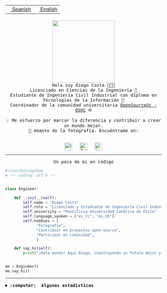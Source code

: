 <table border="0"  align="right">
 <tr><td><a href="README.md"><img src="https://upload.wikimedia.org/wikipedia/commons/thumb/8/89/Bandera_de_Espa%C3%B1a.svg/1200px-Bandera_de_Espa%C3%B1a.svg.png" height="10"> Spanish</a></td>
 <td><a href="README.en.md"><img src="https://upload.wikimedia.org/wikipedia/commons/a/a4/Flag_of_the_United_States.svg" height="10"> English</a></td></tr>
</table><br><br><br>

<p align="center">
  <img src="https://github.com/diegocostares/diegocostares/blob/main/Images/aaa2.gif?raw=true" height="200px" weight="200px">
  <br><samp>
    Hola soy Diego Costa 👨🏻‍💻<br>
    Licenciado en Ciencias de la Ingeniería 🤖<br>
    Estudiante de Ingeniería Civil Industrial con diploma en Tecnologías de la Información 🧠<br>
    Coordinador de la comunidad universitaria <a href="https://github.com/open-source-uc">OpenSourceUc - OSUC</a> 🌐<br>
  <br>
    💡 Me esfuerzo por marcar la diferencia y contribuir a crear un mundo mejor.<br>
    📸 Amante de la fotografía. Encuéntrame en: <br>
  <br></samp>
</p>

<p align="center">
   <a href="https://instagram.com/diegocosta_no" target="blank">
      <img align="center" src="https://cdn.jsdelivr.net/npm/simple-icons@3.0.1/icons/instagram.svg" alt="instagram" height="25px" width="25px" />
      &#8203;
   </a>
   &nbsp; &nbsp; &nbsp;
   <a href="https://t.me/diegocosta_no" target="blank">
      <img align="center" alt="Telegram" width="25px" src="https://icons-for-free.com/iconfiles/png/512/Telegram-1324888767380505522.png" />
      &#8203;
   </a>
   &nbsp; &nbsp; &nbsp;
   <a href="https://www.linkedin.com/in/diegocostar/" target="blank">
      <img align="center" alt="LinkedIn" width="25px" src="https://img.icons8.com/metro/452/linkedin.png" />
      &#8203;
   </a>
</p>

---

<p align="center"><front size="25"><samp>Un poco de mi en código</samp></front></p>

```python
#!/usr/bin/python
# -*- coding: utf-8 -*-


class Engineer:

    def __init__(self):
        self.name = "Diego Costa"
        self.role = "Licenciado y Estudiante de Ingeniería Civil Industrial"
        self.university = "Pontificia Universidad Católica de Chile"
        self.language_spoken = ["es_CL", "en_US"]
        self.hobbies = [
              "Fotografía",
              "Contribuir en proyectos open-source",
              "Participar en comunidad",
              ]

    def say_hi(self):
        print("¡Hola mundo! Aquí Diego, construyendo un futuro mejor y cambiando el mundo.")


me = Engineer()
me.say_hi()
```

---

<details>
  <summary><b><samp>:computer: &nbsp;Algunas estadísticas</samp></b></summary>
  <br/></p>

<!--START_SECTION:waka-->
![Code Time](http://img.shields.io/badge/Code%20Time-1%2C277%20hrs-blue)

📅 **Soy más productivo los Martes** 

```text
Lunes                    815 commits         ████░░░░░░░░░░░░░░░░░░░░░   15.67 % 
Martes                   983 commits         █████░░░░░░░░░░░░░░░░░░░░   18.90 % 
Miércoles                610 commits         ███░░░░░░░░░░░░░░░░░░░░░░   11.73 % 
Jueves                   786 commits         ████░░░░░░░░░░░░░░░░░░░░░   15.11 % 
Viernes                  733 commits         ████░░░░░░░░░░░░░░░░░░░░░   14.09 % 
Sábado                   461 commits         ██░░░░░░░░░░░░░░░░░░░░░░░   08.86 % 
Domingo                  814 commits         ████░░░░░░░░░░░░░░░░░░░░░   15.65 % 
```


📊 **Esta semana me dediqué a** 

```text
🐱‍💻 Proyectos: 
proyecto-2023-2-proyecto-3 hrs 17 mins       ████████████████░░░░░░░░░   65.58 % 
codefest-uc-2023-2       54 mins             ████░░░░░░░░░░░░░░░░░░░░░   17.97 % 
fastapi_template         17 mins             █░░░░░░░░░░░░░░░░░░░░░░░░   05.71 % 
backend-test             12 mins             █░░░░░░░░░░░░░░░░░░░░░░░░   04.09 % 
LANGUAGES                8 mins              █░░░░░░░░░░░░░░░░░░░░░░░░   02.78 % 
```


 Last Updated on 07/11/2023 18:34:35 UTC
<!--END_SECTION:waka-->

<p align="center"> <img src="https://github-readme-stats.vercel.app/api?username=diegocostares&show_icons=true&theme=ayu-mirage" alt="abhisheknaiidu" /></p>

</details>
